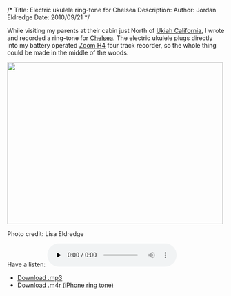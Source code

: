 /*
Title: Electric ukulele ring-tone for Chelsea
Description:
Author: Jordan Eldredge
Date: 2010/09/21
*/

While visiting my parents at their cabin just North of <a href="http://en.wikipedia.org/wiki/Ukiah,_California">Ukiah California</a>, I wrote and recorded a ring-tone for <a href="http://www.chelseahollow.com">Chelsea</a>. The electric ukulele plugs directly into my battery operated <a href="http://blog.classicalcode.com/2009/05/in-dixie-land-where-i-was-born/">Zoom H4</a> four track recorder, so the whole thing could be made in the middle of the woods.

<a href="http://blog.classicalcode.com/wp-content/uploads/2010/09/PICT0483.jpg"><img src="http://blog.classicalcode.com/wp-content/uploads/2010/09/PICT0483-500x375.jpg" alt="" title="Reeves Canyon" width="500" height="375" class="alignnone size-large wp-image-869" /></a>

Photo credit: Lisa Eldredge

Have a listen: <audio id="wp_mep_13" src="http://blog.classicalcode.com/wp-content/uploads/2010/09/Forest-Dreams-of-Chelsea.mp3" type="audio/mp3"    controls="controls" preload="none"  > </audio>

- <a href='http://blog.classicalcode.com/wp-content/uploads/2010/09/Forest-Dreams-of-Chelsea.mp3'>Download .mp3</a>
- <a href='http://blog.classicalcode.com/wp-content/uploads/2010/09/Forest-Dreams-of-Chelsea.m4r'>Download .m4r (iPhone ring tone)</a>
